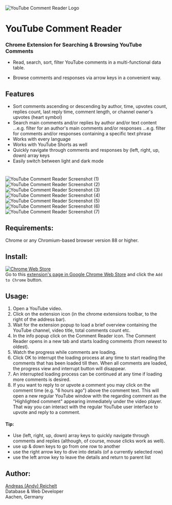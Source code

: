 ![YouTube Comment Reader Logo](/images/logo.png)
# YouTube Comment Reader 

### Chrome Extension for Searching & Browsing YouTube Comments

- Read, search, sort, filter YouTube comments in a multi-functional data table.

- Browse comments and responses via arrow keys in a convenient way.


## Features
- Sort comments ascending or descending  by author, time, upvotes count, replies count, last reply time, comment length, or channel owner's upvotes (heart symbol)
- Search main comments and/or replies by author and/or text content
  ...e.g. filter for an author's main comments and/or responses
  ...e.g. filter for comments and/or responses containing a specific text phrase
- Works with every language
- Works with YouTube Shorts as well
- Quickly navigate through comments and responses by (left, right, up, down) array keys
- Easily switch between light and dark mode
 
#

![YouTube Comment Reader Screenshot (1)](/images/screenshot-1.png)
![YouTube Comment Reader Screenshot (2)](/images/screenshot-2.png)
![YouTube Comment Reader Screenshot (3)](/images/screenshot-3.png)
![YouTube Comment Reader Screenshot (4)](/images/screenshot-4.png)
![YouTube Comment Reader Screenshot (5)](/images/screenshot-5.png)
![YouTube Comment Reader Screenshot (6)](/images/screenshot-6.png)
![YouTube Comment Reader Screenshot (7)](/images/screenshot-7.png)

## Requirements:
Chrome or any Chromium-based browser version 88 or higher.

## Install:
[![Chrome Web Store](images/chrome-web-store.png)][cws1]\
Go to this [extension's page in Google Chrome Web Store][cws1] and click the `Add to Chrome` button.

## Usage:
1. Open a YouTube video.
2. Click on the extension icon (in the chrome extensions toolbar, to the right of the address bar).
3. Wait for the extension popup to load a brief overview containing the YouTube channel, video title, total comments count etc.
4. In the info popup click on the Comment Reader icon. The Comment Reader opens in a new tab and starts loading comments (from newest to oldest).
5. Watch the progress while comments are loading.
6. Click OK to interrupt the loading process at any time to start reading the comments that has been loaded till then. When all comments are loaded, the progress view and interrupt button will disappear.
7. An interrupted loading process can be continued at any time if loading more comments is desired.
8. If you want to reply to or upvote a comment you may click on the comment time (e.g. "6 hours ago") above the comment text. This will open a new regular YouTube window with the regarding comment as the "Highlighted comment" appearing immediately under the video player. That way you can interact with the regular YouTube user interface to upvote and reply to a comment.

#### Tip:
- Use (left, right, up, down) array keys to quickly navigate through comments and replies (although, of course, mouse clicks work as well).
- use up & down keys to go from one row to another
- use the right arrow key to dive into details (of a currently selected row)
- use the left arrow key to leave the details and return to parent list

## Author:
[Andreas (Andy) Reichelt](https://github.com/acs-reichelt)\
Database & Web Developer\
Aachen, Germany

[cws1]: https://chromewebstore.google.com/detail/youtube-comment-reader/jbjbjeceipecokoeocnkcfjpanlipamf
[cws2]: https://chrome.google.com/webstore/detail/youtube-comment-reader/jbjbjeceipecokoeocnkcfjpanlipamf
